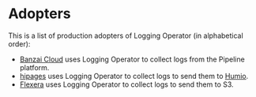 # Adopters

This is a list of production adopters of Logging Operator (in alphabetical order):

- [Banzai Cloud](https://banzaicloud.com) uses Logging Operator to collect logs from the Pipeline platform.
- [hipages](https://hipages.com.au) uses Logging Operator to collect logs to send them to [Humio](https://humio.com/).
- [Flexera](https://www.flexera.com/) uses Logging Operator to collect logs to send them to S3.

